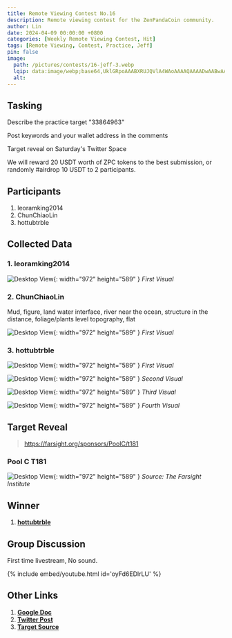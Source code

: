 ```yaml
---
title: Remote Viewing Contest No.16
description: Remote viewing contest for the ZenPandaCoin community.
author: Lin
date: 2024-04-09 00:00:00 +0800
categories: [Weekly Remote Viewing Contest, Hit]
tags: [Remote Viewing, Contest, Practice, Jeff]
pin: false
image:
  path: /pictures/contests/16-jeff-3.webp
  lqip: data:image/webp;base64,UklGRpoAAABXRUJQVlA4WAoAAAAQAAAADwAABwAAQUxQSDIAAAARL0AmbZurmr57yyIiqE8oiG0bejIYEQTgqiDA9vqnsUSI6H+oAERp2HZ65qP/VIAWAFZQOCBCAAAA8AEAnQEqEAAIAAVAfCWkAALp8sF8rgRgAP7o9FDvMCkMde9PK7euH5M1m6VWoDXf2FkP3BqV0ZYbO6NA/VFIAAAA
  alt:
---
```


## Tasking

Describe the practice target "33864963"

Post keywords and your wallet address in the comments

Target reveal on Saturday's Twitter Space

We will reward 20 USDT worth of ZPC tokens to the best submission, or randomly #airdrop 10 USDT to 2 participants.


## Participants

1. leoramking2014
2. ChunChiaoLin
3. hottubtrble


## Collected Data

### 1. leoramking2014

![Desktop View](/pictures/contests/16-leora-1.webp){: width="972" height="589" }
_First Visual_

### 2. ChunChiaoLin
Mud, figure, land water interface, river near the ocean, structure in the distance, foliage/plants level topography, flat

![Desktop View](/pictures/contests/16-lin-1.webp){: width="972" height="589" }
_First Visual_

### 3. hottubtrble

![Desktop View](/pictures/contests/16-jeff-1.webp){: width="972" height="589" }
_First Visual_

![Desktop View](/pictures/contests/16-jeff-2.webp){: width="972" height="589" }
_Second Visual_

![Desktop View](/pictures/contests/16-jeff-3.webp){: width="972" height="589" }
_Third Visual_

![Desktop View](/pictures/contests/16-jeff-4.webp){: width="972" height="589" }
_Fourth Visual_


## Target Reveal

> https://farsight.org/sponsors/PoolC/t181


### Pool C T181

![Desktop View](/pictures/contests/16-target-1.webp){: width="972" height="589" }
_Source: The Farsight Institute_


## Winner

1. [**hottubtrble**][Winner]


## Group Discussion

First time livestream, No sound.

{% include embed/youtube.html id='oyFd6EDlrLU' %}


## Other Links

1. [**Google Doc**][Google Doc]
2. [**Twitter Post**][Twitter Post]
3. [**Target Source**][Target Source]


[Google Doc]: https://docs.google.com/document/d/1xlO3wOtw3CnfWJM0mewER0dsoQKoNe2a6eWF1Po9v60/edit
[Twitter Post]: https://x.com/ZenPandaCoin/status/1777715121445601687
[Target Source]: https://farsight.org/sponsors/PoolC/jumbledpoollistC
[Winner]: https://x.com/hottubtrble
